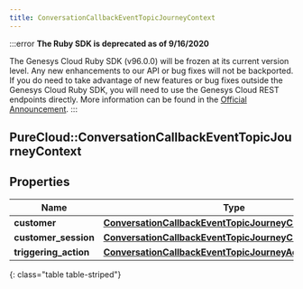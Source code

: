 ```yaml
---
title: ConversationCallbackEventTopicJourneyContext
---
```


:::error
**The Ruby SDK is deprecated as of 9/16/2020**

The Genesys Cloud Ruby SDK (v96.0.0) will be frozen at its current version level. Any new enhancements to our API or bug fixes will not be backported. If you do need to take advantage of new features or bug fixes outside the Genesys Cloud Ruby SDK, you will need to use the Genesys Cloud REST endpoints directly. More information can be found in the [Official Announcement](https://developer.mypurecloud.com/forum/t/announcement-genesys-cloud-ruby-sdk-end-of-life/8850).
:::


## PureCloud::ConversationCallbackEventTopicJourneyContext

## Properties

|Name | Type | Description | Notes|
|------------ | ------------- | ------------- | -------------|
| **customer** | [**ConversationCallbackEventTopicJourneyCustomer**](ConversationCallbackEventTopicJourneyCustomer.html) |  | [optional] |
| **customer_session** | [**ConversationCallbackEventTopicJourneyCustomerSession**](ConversationCallbackEventTopicJourneyCustomerSession.html) |  | [optional] |
| **triggering_action** | [**ConversationCallbackEventTopicJourneyAction**](ConversationCallbackEventTopicJourneyAction.html) |  | [optional] |
{: class="table table-striped"}


